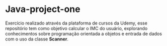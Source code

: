 # Java-project-one
Exercício realizado através da plataforma de cursos da Udemy, esse repositório tem como objetivo calcular o IMC do usuário, explorando conhecimentos sobre programação orientada a objetos e entrada de dados com o uso da classe **Scanner**.

